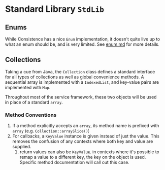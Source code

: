 # Standard Library `StdLib`

## Enums

While Consistence has a nice `Enum` implementation, it doesn't quite live up to what an enum should be, and is very limited. See [enum.md](enum.md) for more details.

## Collections

Taking a cue from Java, the `Collection` class defines a standard interface for all types of collections as well as global convenience methods. A sequential array is implemented with a `IndexedList`, and key-value pairs are implemented with `Map`.

Throughout most of the service framework, these two objects will be used in place of a standard `array`.

### Method Conventions

1. If a method explicitly accepts an `array`, its method name is prefixed with `array` (e.g. `Collection::arraySlice()`)
2. For callbacks, a `KeyValue` instance is given instead of just the value. This removes the confusion of any contexts where both key and value are supplied.
    1. return values can also be `KeyValue`. in contexts where it's possible to remap a value to a different key, the key on the object is used. Specific method documentation will call out this case.
